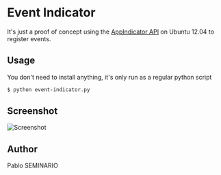 Event Indicator
===============

It's just a proof of concept using the [AppIndicator API](http://developer.ubuntu.com/api/ubuntu-12.04/c/AppIndicator3-0.1.html) on Ubuntu 12.04 to register events.


Usage
-----

You don't need to install anything, it's only run as a regular python script

```bash
$ python event-indicator.py
```


Screenshot
----------

![Screenshot](http://seminar.io/media/screenshots/event-indicator.png)


Author
------
Pablo SEMINARIO
